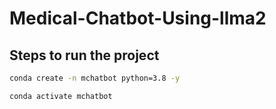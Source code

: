# Medical-Chatbot-Using-llma2
## Steps to run the project
```bash
conda create -n mchatbot python=3.8 -y 
```
```bash
conda activate mchatbot
```